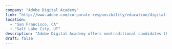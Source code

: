 ```yaml
---
company: "Adobe Digital Academy"
link: "http://www.adobe.com/corporate-responsibility/education/digital-academy.html"
location: 
  - "San Francisco, CA"
  - "Salt Lake City, UT"
description: "Adobe Digital Academy offers nontraditional candidates the education and, contingent upon technical performance, the experience they need to launch successful careers in web development."
draft: false
---
```

